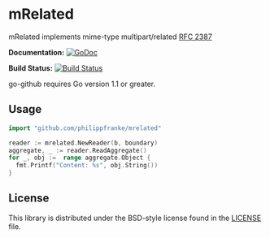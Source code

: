 # mRelated

mRelated implements mime-type multipart/related [RFC 2387](http://tools.ietf.org/html/rfc2387)

**Documentation:** [![GoDoc](https://godoc.org/github.com/philippfranke/mrelated?status.svg)](https://godoc.org/github.com/philippfranke/mrelated)

**Build Status:** [![Build Status](https://travis-ci.org/philippfranke/mrelated.svg?branch=master)](https://travis-ci.org/philippfranke/mrelated)

go-github requires Go version 1.1 or greater.

## Usage
```go
import "github.com/philippfranke/mrelated"
```

```go
reader := mrelated.NewReader(b, boundary)
aggregate, _ := reader.ReadAggregate()
for _, obj :=  range aggregate.Object {
  fmt.Printf("Content: %s", obj.String())
}

```

## License

This library is distributed under the BSD-style license found in the [LICENSE](./LICENSE)
file.

